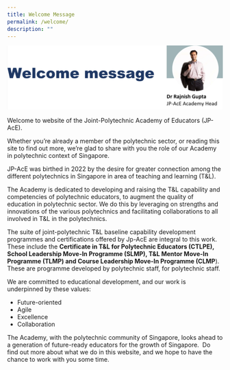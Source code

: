 ```yaml
---
title: Welcome Message
permalink: /welcome/
description: ""
---
```

![](/images/raj%20banner1.png)

Welcome to website of the Joint-Polytechnic Academy of Educators (JP-AcE).

Whether you’re already a member of the polytechnic sector, or reading this site to find out more, we’re glad to share with you the role of our Academy in polytechnic context of Singapore.  

JP-AcE was birthed in 2022 by the desire for greater connection among the different polytechnics in Singapore in area of teaching and learning (T&L). 

The Academy is dedicated to developing and raising the T&L capability and competencies of polytechnic educators, to augment the quality of education in polytechnic sector. We do this by leveraging on strengths and innovations of the various polytechnics and facilitating collaborations to all involved in T&L in the polytechnics.

The suite of joint-polytechnic T&L baseline capability development programmes and certifications offered by Jp-AcE are integral to this work. These include the <strong>Certificate in T&L for Polytechnic Educators (CTLPE), School Leadership Move-In Programme (SLMP), T&L Mentor Move-In Programme (TLMP) and Course Leadership Move-In Programme (CLMP</strong>). These are programme developed by polytechnic staff, for polytechnic staff. 

We are committed to educational development, and our work is underpinned by these values:

* Future-oriented
* Agile
* Excellence
* Collaboration

The Academy, with the polytechnic community of Singapore, looks ahead to a generation of future-ready educators for the growth of Singapore.  Do find out more about what we do in this website, and we hope to have the chance to work with you some time.